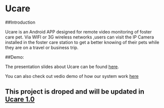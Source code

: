 Ucare
=====
##Introduction

  Ucare is an Android APP designed for remote video monitoring of foster care pet.
Via WIFI or 3G wireless networks ,users can visit the IP Camera installed in the 
foster care station to get a better knowing of their pets while they are on a 
travel or business trip. 

    
##Demo:

  The presentation slides about Ucare can be found [here](http://pan.baidu.com/s/1nt9awop).
  
  You can also check out vedio demo of how our system work [here](http://v.youku.com/v_show/id_XNzM5ODI1MzA4.html)
  
## This project is droped and will be updated in [Ucare 1.0](https://github.com/armysheng/Ucare1.0)
